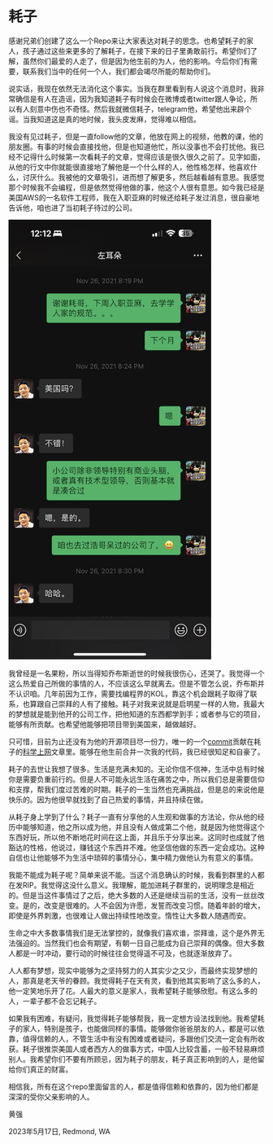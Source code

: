 # 耗子

感谢兄弟们创建了这么一个Repo来让大家表达对耗子的思念。也希望耗子的家人，孩子通过这些来更多的了解耗子，在接下来的日子里勇敢前行。希望你们了解，虽然你们最爱的人走了，但是因为他生前的为人，他的影响。今后你们有需要，联系我们当中的任何一个人，我们都会竭尽所能的帮助你们。

说实话，我现在依然无法消化这个事实。当我在群里看到有人说这个消息时，我非常确信是有人在造谣，因为我知道耗子有时候会在微博或者twitter跟人争论，所以有人刻意中伤也不奇怪。然后我就微信耗子，telegram他，希望他出来辟个谣。当我知道这是真的地时候，我头皮发麻，觉得难以相信。

我没有见过耗子，但是一直follow他的文章，他放在网上的视频，他教的课，他的朋友圈。有事的时候会直接找他，但是也知道他忙，所以没事也不会打扰他。我已经不记得什么时候第一次看耗子的文章，觉得应该是很久很久之前了。见字如面，从他的行文中你就能很直接地了解他是一个什么样的人，他性格怎样，他喜欢什么，讨厌什么。我被他的文章吸引，进而想了解更多，然后越看越有意思。我感觉那个时候我不会编程，但是依然觉得他做的事，他这个人很有意思。如今我已经是美国AWS的一名软件工程师，我在入职亚麻的时候还给耗子发过消息，很自豪地告诉他，咱也进了当初耗子待过的公司。

![](./wechat.jpeg)

我曾经是一名果粉，所以当得知乔布斯逝世的时候我很伤心，还哭了。我觉得一个这么热爱自己所做的事情的人，不应该这么早就离去。但是不管怎么说，乔布斯并不认识咱。几年前因为工作，需要找编程界的KOL，靠这个机会跟耗子取得了联系，也算跟自己崇拜的人有了接触。耗子对我来说就是启明星一样的人物，我最大的梦想就是能到他开的公司工作，把他知道的东西都学到手；或者参与它的项目，能够有所贡献。也希望他能够把项目带到美国来，越做越好。

只可惜，目前为止还没有为他的开源项目尽一份力，唯一的一个[commit](https://github.com/haoel/haoel.github.io/pull/8/commits/8d225f252ff88af41eb45e3de5d46163c397a77d)贡献在耗子的[科学上网](https://github.com/haoel/haoel.github.io)文章里。能够在他生前合并一次我的代码，我已经很知足和自豪了。

耗子的去世让我想了很多。生活是充满未知的。无论你信不信神，生活中总有时候你是需要负重前行的。但是人不可能永远生活在痛苦之中，所以我们总是需要信仰和支撑，帮我们度过苦难的时期。耗子的一生当然也充满挑战，但是总的来说他是快乐的。因为他很早就找到了自己热爱的事情，并且持续在做。

从耗子身上学到了什么？耗子一直有分享他的人生观和做事的方法论，你从他的经历中能够知道，他之所以成为他，并且没有人做成第二个他，就是因为他觉得这个东西好玩，所以他不断地花时间在这上面，并且乐于分享出来。这同时也成就了他豁达的性格，他说过，赚钱这个东西并不难。他坚信他做的东西一定会成功。这种自信也让他能够不为生活中琐碎的事情分心，集中精力做他认为有意义的事情。

我能不能成为耗子呢？简单来说不能。当这个消息确认的时候，我看到群里的人都在发RIP。我觉得这没什么意义。我理解，能加进耗子群里的，说明理念是相近的。但是当这件事情过了之后，绝大多数的人还是继续当前的生活，没有一丝丝改变。是的，改变是很难的。人不会因为许愿，发誓而改变习惯。随着年龄的增大，即使是外界刺激，也很难让人做出持续性地改变。惰性让大多数人随遇而安。

生命之中大多数事情我们是无法掌控的，就像我们喜欢谁，崇拜谁，这个是外界无法强迫的。当然我们也会有期望，有朝一日自己能成为自己崇拜的偶像。但大多数人都是一时冲动，要行动的时候往往会觉得遥不可及，也就逐渐放弃了。

人人都有梦想，现实中能够为之坚持努力的人其实少之又少，而最终实现梦想的人，那真是老天爷的眷顾。我觉得耗子在天有灵，看到他其实影响了这么多的人，他一定笑地乐开了花。人最大的意义是家人，我希望耗子能够欣慰。有这么多的人，一辈子都不会忘记耗子。

如果我有困难，有疑问，我觉得耗子能够帮我，我一定想方设法找到他。我希望耗子的家人，特别是孩子，也能做同样的事情。能够做你爸爸朋友的人，都是可以依靠，值得信赖的人，不管生活中有没有困难或者疑问，多跟他们交流一定会有所收获。耗子很推崇美国人或者西方人的做事方式，中国人比较含蓄，一般不轻易麻烦别人。我希望你们不要有所顾忌，因为耗子的朋友，耗子真正影响到的人，是他留给你们真正的财富。

相信我，所有在这个repo里面留言的人，都是值得信赖和依靠的，因为他们都是深深的受你父亲影响的人。

黄强

2023年5月17日, Redmond, WA
